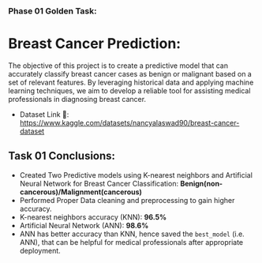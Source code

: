 ### Phase 01 Golden Task:

# Breast Cancer Prediction:

The objective of this project is to create a predictive model that can accurately classify breast cancer cases as benign or malignant based on a set of relevant features. By leveraging historical data and applying machine learning techniques, we aim to develop a reliable tool for assisting medical professionals in diagnosing breast cancer.

- Dataset Link 🔗: https://www.kaggle.com/datasets/nancyalaswad90/breast-cancer-dataset

## Task 01 Conclusions:

- Created Two Predictive models using K-nearest neighbors and Artificial Neural Network for Breast Cancer Classification: **Benign(non-cancerous)/Malignment(cancerous)**
- Performed Proper Data cleaning and preprocessing to gain higher accuracy.
- K-nearest neighbors accuracy (KNN): **96.5%**
- Artificial Neural Network (ANN): **98.6%**
- ANN has better accuracy than KNN, hence saved the `best_model` (i.e. ANN), that can be helpful for medical professionals after appropriate deployment.
